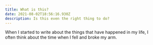 ```yaml
---
title: What is this?
date: 2021-08-02T18:56:16.930Z
description: Is this even the right thing to do?
---
```

When I started to write about the things that have happened in my life, I often think about the time when I fell and broke my arm.